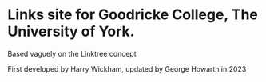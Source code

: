 # Links site for Goodricke College, The University of York.
Based vaguely on the Linktree concept

First developed by Harry Wickham, updated by George Howarth in 2023